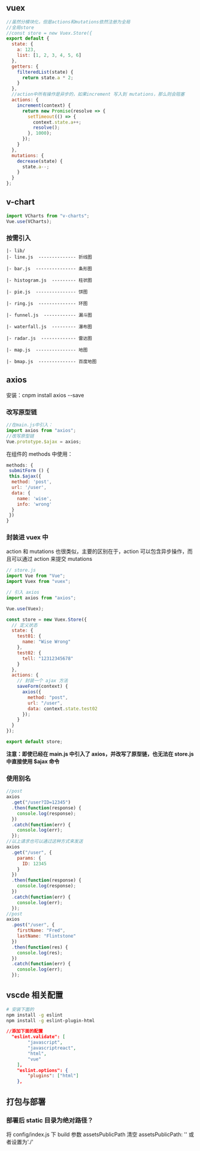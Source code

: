 ## vuex

```js
//虽然分模块化，但是actions和mutations依然注册为全局
//全局store
//const store = new Vuex.Store({
export default {
  state: {
    a: 123,
    list: [1, 2, 3, 4, 5, 6]
  },
  getters: {
    filteredList(state) {
      return state.a * 2;
    }
  },
  //action中所有操作是异步的，如果increment 写入到 mutations，那么则会阻塞
  actions: {
    increment(context) {
      return new Promise(resolve => {
        setTimeout(() => {
          context.state.a++;
          resolve();
        }, 1000);
      });
    }
  },
  mutations: {
    decrease(state) {
      state.a--;
    }
  }
};
```

## v-chart

```js
import VCharts from "v-charts";
Vue.use(VCharts);
```

### 按需引入

```
|- lib/
|- line.js  -------------- 折线图

|- bar.js  --------------- 条形图

|- histogram.js  --------- 柱状图

|- pie.js  --------------- 饼图

|- ring.js  -------------- 环图

|- funnel.js  ------------ 漏斗图

|- waterfall.js  --------- 瀑布图

|- radar.js  ------------- 雷达图

|- map.js  --------------- 地图

|- bmap.js  -------------- 百度地图
```

## axios

安装：cnpm install axios --save

### 改写原型链

```js
//在main.js中引入：
import axios from "axios";
//改写原型链
Vue.prototype.$ajax = axios;
```

在组件的 methods 中使用：

```js
methods: {
 submitForm () {
 this.$ajax({
  method: 'post',
  url: '/user',
  data: {
    name: 'wise',
    info: 'wrong'
  }
 })
}
```

### 封装进 vuex 中

action 和 mutations 也很类似，主要的区别在于，action 可以包含异步操作，而且可以通过 action 来提交 mutations

```js
// store.js
import Vue from "Vue";
import Vuex from "vuex";

// 引入 axios
import axios from "axios";

Vue.use(Vuex);

const store = new Vuex.Store({
  // 定义状态
  state: {
    test01: {
      name: "Wise Wrong"
    },
    test02: {
      tell: "12312345678"
    }
  },
  actions: {
    // 封装一个 ajax 方法
    saveForm(context) {
      axios({
        method: "post",
        url: "/user",
        data: context.state.test02
      });
    }
  }
});

export default store;
```

**注意：即使已经在 main.js 中引入了 axios，并改写了原型链，也无法在 store.js 中直接使用 $ajax 命令**

### 使用别名

```js
//post
axios
  .get("/user?ID=12345")
  .then(function(response) {
    console.log(response);
  })
  .catch(function(err) {
    console.log(err);
  });
//以上请求也可以通过这种方式来发送
axios
  .get("/user", {
    params: {
      ID: 12345
    }
  })
  .then(function(response) {
    console.log(response);
  })
  .catch(function(err) {
    console.log(err);
  });
//post
axios
  .post("/user", {
    firstName: "Fred",
    lastName: "Flintstone"
  })
  .then(function(res) {
    console.log(res);
  })
  .catch(function(err) {
    console.log(err);
  });
```

## vscde 相关配置

```sh
# 安装下面的
npm install -g eslint
npm install -g eslint-plugin-html
```

```json
//添加下面的配置
  "eslint.validate": [
        "javascript",
        "javascriptreact",
        "html",
        "vue"
    ],
    "eslint.options": {
        "plugins": ["html"]
    },
```

## 打包与部署

### 部署后 static 目录为绝对路径？

将 config/index.js 下 build 参数 assetsPublicPath 清空
assetsPublicPath: '' 或者设置为'./'

